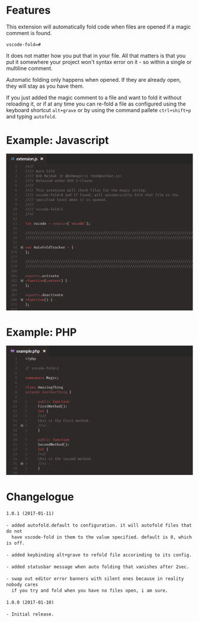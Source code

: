 # Features

This extension will automatically fold code when files are opened if a magic
comment is found.

	vscode-fold=#

It does not matter how you put that in your file. All that matters is that you
put it somewhere your project won't syntax error on it - so within a single
or multiline comment.

Automatic folding only happens when opened. If they are already open, they will
stay as you have them.

If you just added the magic comment to a file and want to fold it without
reloading it, or if at any time you can re-fold a file as configured using the
keyboard shortcut `alt+grave` or by using the command pallete `ctrl+shift+p`
and typing `autofold`.

# Example: Javascript

![Javascript](images/example-js.png)

# Example: PHP

![Javascript](images/example-php.png)

# Changelogue

```
1.0.1 (2017-01-11)

- added autofold.default to configuration. it will autofold files that do not
  have vscode-fold in them to the value specified. default is 0, which is off.

- added keybinding alt+grave to refold file accorinding to its config.

- added statusbar message when auto folding that vanishes after 2sec.

- swap out editor error banners with silent ones because in reality nobody cares
  if you try and fold when you have no files open, i am sure.

1.0.0 (2017-01-10)

- Initial release.
```
